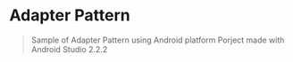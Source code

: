 # Adapter Pattern

> Sample of Adapter Pattern using Android platform
> Porject made with Android Studio 2.2.2
